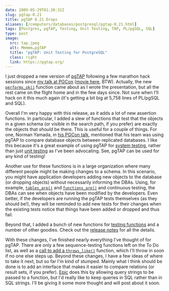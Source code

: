 ```yaml
--- 
date: 2009-05-29T01:20:31Z
slug: pgtap-0.21
title: pgTAP 0.21 Drops
aliases: [/computers/databases/postgresql/pgtap-0.21.html]
tags: [Postgres, pgTAP, Testing, Unit Testing, TAP, PL/pgSQL, SQL]
type: post
image:
  src: tap.jpeg
  alt: Mmmmm…pgTAP
  title: "pgTAP: Unit Testing for PostgreSQL"
  class: right
  link: https://pgtap.org/
---
```


I just dropped a new version of [pgTAP] following a few marathon hack sessions
since [my talk at PGCon][] ([movie here], BTW). Actually, the new
[`performs_ok()`] function came about as I wrote the presentation, but all the
rest came on the flight home and in the few days since. Not sure when I'll hack
on it this much again (it's getting a bit big at 5,758 lines of PL/pgSQL and
SQL).

Overall I'm very happy with this release, as it adds a lot of new assertion
functions. In particular, I added a slew of functions that test that the objects
in a given schema (or visible in the search path, if you prefer) are exactly the
objects that *should* be there. This is useful for a couple of things. For one,
Norman Yamada, in [his PGCon talk], mentioned that his team was using pgTAP to
compare database objects between replicated databases. I like this because it's
a great example of using pgTAP for [system testing], rather than just [unit
testing] as I've been advocating. See, pgTAP can be used for any kind of
testing!

Another use for these functions is in a large organization where many different
people might be making changes to a schema. In this scenario, you might have
application developers adding new objects to the database (or dropping objects)
without necessarily informing the DBAs. Using, for example, [`tables_are()`] and
[`functions_are()`] and continuous testing, the DBAs can see when objects have
been modified by the developers. Even better, if the developers are running the
pgTAP tests themselves (as they should be!), they will be reminded to add new
tests for their changes when the existing tests notice that things have been
added or dropped and thus fail.

Beyond that, I added a bunch of new functions for [testing functions] and a
number of other goodies. Check out the [release notes] for all the details.

With these changes, I've finished nearly everything I've thought of for pgTAP.
There are only a few sequence-testing functions left on the To Do list, as well
as a [call to add a `throws_like()`] function, which I'll throw in soon if no
one else steps up. Beyond these changes, I have a few ideas of where to take it
next, but so far I'm kind of stumped. Mainly what I think should be done is to
add an interface that makes it easier to compare relations (or result sets, if
you prefer). [Epic] does this by allowing query strings to be passed to a
function, but I'd really like to keep queries in SQL rather than in SQL strings.
I'll be giving it some more thought and will post about it soon.

  [pgTAP]: https://pgtap.org/ "pgTAP Unit Testing for PostgreSQL"
  [my talk at PGCon]: https://www.pgcon.org/2009/schedule/events/165.en.html
    "PGCon: “Unit Test Your Database!”"
  [movie here]: http://hosting3.epresence.tv/fosslc/1/watch/129.aspx
    "Unit Test Your Database—The Movie"
  [`performs_ok()`]: https://pgtap.org/documentation.html#%60performs_ok+(+sql,+milliseconds,+description+)%60
    "pgTAP Documentation: `performs_ok()`"
  [his PGCon talk]: https://www.pgcon.org/2009/schedule/events/146.en.html
    "PGCon: “Reconciling and comparing databases”"
  [system testing]: https://en.wikipedia.org/wiki/System_testing
    "Wikipedia: “System testing”"
  [unit testing]: https://en.wikipedia.org/wiki/Unit_testing
    "Wikipedia: “Unit testing”"
  [`tables_are()`]: https://pgtap.org/documentation.html#%60tables_are(+schema,+tables,+description+)%60
    "pgTAP Documentation: `tables_are()`"
  [`functions_are()`]: https://pgtap.org/documentation.html#%60functions_are(+schema,+functions%5B%5D,+description+)%60
    "pgTAP Documentation: `functions_are()`"
  [testing functions]: https://pgtap.org/documentation.html#Feeling+Funky
    "pgTAP Documentation: Feeling Funky"
  [release notes]: https://github.com/theory/pgtap/blob/v0.21/Changes
    "pgTAP 0.21 Release Notes and Changes"
  [call to add a `throws_like()`]: http://archives.postgresql.org/pgsql-hackers/2009-05/msg01318.php
    "pgsql-hackers: Re: plperl error format vs plpgsql error format vs pgTAP"
  [Epic]: http://epictest.org/
    "Epic, more full of fail than any other testing tool"
